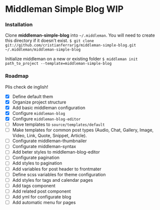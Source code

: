 # Middleman Simple Blog WIP

### Installation ###

Clone **middleman-simple-blog** into `~/.middleman`. You will need to create this directory if it doesn't exist.
```$ git clone git://github.com/cristianferrarig/middleman-simple-blog.git ~/.middleman/middleman-simple-blog```

Initialize middleman on a new or existing folder `$ middleman init path_to_project --template=middleman-simple-blog`


### Roadmap
Plis check de inglish!

- [x] Define default them
- [x] Organize project structure
- [x] Add basic middleman configuration
- [x] Configure `middleman-blog`
- [x] Configure `middleman-blog-editor`
- [ ] Move templates to `source/templates/default`
- [ ] Make templates for common post types (Audio, Chat, Gallery, Image, Video, Link, Quote, Snippet, Article).
- [ ] Configurate middleman-thumbnailer
- [ ] Configurate middleman-syntax
- [ ] Add beter styles to middleman-blog-editor
- [ ] Configurate pagination
- [ ] Add styles to pagination
- [ ] Add variables for post header to frontmater
- [ ] Define scss variables for theme configuration 
- [ ] Add styles for tags and calendar pages
- [ ] Add tags component
- [ ] Add related post component
- [ ] Add yml for configurate blog
- [ ] Add automatic menu for pages

